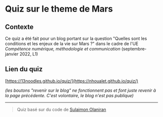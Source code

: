 # Quiz sur le theme de Mars

## Contexte
Ce quiz a été fait pour un blog portant sur la question "Quelles sont les conditions et les enjeux de la vie sur Mars ?" 
dans le cadre de l'UE *Compétence numérique, méthodologie et communication* (septembre-janvier 2022, L1)

## Lien du quiz
[https://13noodles.github.io/quiz/](https://nhoualet.github.io/quiz/)

*(les boutons "revenir sur le blog" ne fonctionnent pas et font juste revenir à la page précédente. C'est volontaire, le blog n'est pas publique)*

---
> Quiz basé sur du code de [Sulaimon Olaniran](https://codepen.io/Sulaimon-Olaniran/pen/zYKJLjK)
